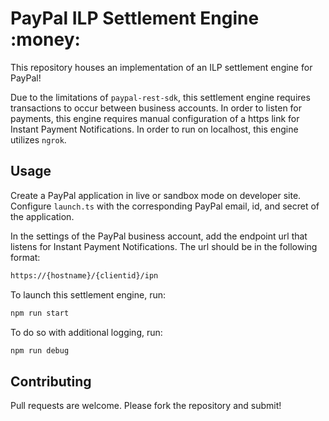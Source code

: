 # PayPal ILP Settlement Engine :money:

This repository houses an implementation of an ILP settlement engine for PayPal!

Due to the limitations of `paypal-rest-sdk`, this settlement engine requires transactions to occur between business accounts. In order to listen for payments, this engine requires manual configuration of a https link for Instant Payment Notifications. In order to run on localhost, this engine utilizes `ngrok`. 

## Usage

Create a PayPal application in live or sandbox mode on developer site. Configure `launch.ts` with the corresponding PayPal email, id, and secret of the application.

In the settings of the PayPal business account, add the endpoint url that listens for Instant Payment Notifications. The url should be in the following format:

```sh
https://{hostname}/{clientid}/ipn
```

To launch this settlement engine, run:

```sh
npm run start
```

To do so with additional logging, run:

```sh
npm run debug
```

## Contributing

Pull requests are welcome. Please fork the repository and submit!
